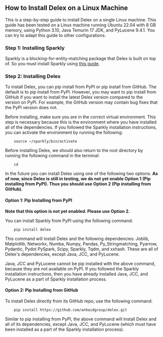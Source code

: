 ## How to Install Delex on a Linux Machine

This is a step-by-step guide to install Delex on a single Linux machine. This guide has been tested on a Linux machine running Ubuntu 22.04 with 8 GB memory, using Python 3.10, Java Temurin 17 JDK, and PyLucene 9.4.1. You can try to adapt this guide to other configurations.

### Step 1: Installing Sparkly

Sparkly is a blocking-for-entity-matching package that Delex is built on top of. So you must install Sparkly using [this guide](https://github.com/anhaidgroup/sparkly/blob/main/doc/install-single-machine-linux.md). 

### Step 2: Installing Delex

To install Delex, you can pip install from PyPI or pip install from GitHub. The default is to pip install from PyPI. However, you may want to pip install from GitHub if you want to install the latest Delex version compared to the version on PyPI. For example, the GitHub version may contain bug fixes that the PyPI version does not.

Before installing, make sure you are in the correct virtual environment. This step is necessary because this is the environment where you have installed all of the dependencies. If you followed the Sparkly installation instructions, you can activate the environment by running the following:
```
	source ~/sparkly/bin/activate
```

Before installing Delex, we should also return to the root directory by running the following command in the terminal:

```
    cd
```

In the future you can install Delex using one of the following two options. **As of now, since Delex is still in testing, we do not yet enable Option 1 (Pip installing from PyPI). Thus you should use Option 2 (Pip installing from GitHub).**

#### Option 1: Pip Installing from PyPI

**Note that this option is not yet enabled. Please use Option 2.**

You can install Sparkly from PyPI using the following command:
```
	pip install delex
```
This command will install Delex and the following dependencies: Joblib, Matplotlib, Networkx, Numba, Numpy, Pandas, Py\_Stringmatching, Pyarrow, Pydantic, Pydot PySpark, Scipy, Sparkly, Tqdm, and xxhash. These are all of Delex's dependencies, except Java, JCC, and PyLucene.

Java, JCC and PyLucene cannot be pip installed with the above command, because they are not available on PyPI. If you followed the Sparkly installation instructions, then you have already installed Java, JCC, and PyLucene as a part of Sparkly installation process.

#### Option 2: Pip Installing from GitHub

To install Delex directly from its GitHub repo, use the following command:
```
	pip install https://github.com/anhaidgroup/delex.git
```
Similar to pip installing from PyPI, the above command will install Delex and all of its dependencies, except Java, JCC, and PyLucene (which must have been installed as a part of the Sparkly installation process). 


